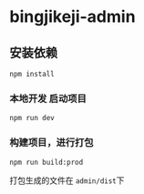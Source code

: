# bingjikeji-admin

## 安装依赖
```
npm install
```

### 本地开发 启动项目
```
npm run dev
```

### 构建项目，进行打包
```
npm run build:prod
```
打包生成的文件在 `admin/dist`下